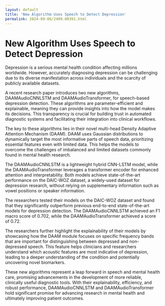 ```yaml
---
layout: default
title: 'New Algorithm Uses Speech to Detect Depression'
permalink: 2024-09-06/2409.00391.html
---
```

# New Algorithm Uses Speech to Detect Depression

Depression is a serious mental health condition affecting millions worldwide. However, accurately diagnosing depression can be challenging due to its diverse manifestation across individuals and the scarcity of publicly available datasets. 

A recent research paper introduces two new algorithms, DAAMAudioCNNLSTM and DAAMAudioTransformer, for speech-based depression detection. These algorithms are parameter-efficient and explainable, meaning they can provide insights into how the model makes its decisions. This transparency is crucial for building trust in automated diagnostic systems and facilitating their integration into clinical workflows.

The key to these algorithms lies in their novel multi-head Density Adaptive Attention Mechanism (DAAM). DAAM uses Gaussian distributions to dynamically target the most informative parts of speech data, prioritizing essential features even with limited data. This helps the models to overcome the challenges of imbalanced and limited datasets commonly found in mental health research.

The DAAMAudioCNNLSTM is a lightweight hybrid CNN-LSTM model, while the DAAMAudioTransformer leverages a transformer encoder for enhanced attention and interpretability. Both models achieve state-of-the-art performance on the DAIC-WOZ dataset, a widely-used dataset for depression research, without relying on supplementary information such as vowel positions or speaker information.

The researchers tested their models on the DAIC-WOZ dataset and found that they significantly outperform previous end-to-end state-of-the-art models for depression detection.  The DAAMAudioCNNLSTM achieved an F1 macro score of 0.702, while the DAAMAudioTransformer achieved a score of 0.72.

The researchers further highlight the explainability of their models by showcasing how the DAAM module focuses on specific frequency bands that are important for distinguishing between depressed and non-depressed speech. This feature helps clinicians and researchers understand which acoustic features are most indicative of depression, leading to a deeper understanding of the condition and potentially uncovering novel biomarkers.

These new algorithms represent a leap forward in speech and mental health care, promising advancements in the development of more reliable, clinically useful diagnostic tools. With their explainability, efficiency, and robust performance, DAAMAudioCNNLSTM and DAAMAudioTransformer hold significant promise for advancing research in mental health and ultimately improving patient outcomes.
